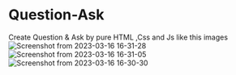 # Question-Ask
Create Question & Ask by pure  HTML ,Css and Js like this images
![Screenshot from 2023-03-16 16-31-28](https://user-images.githubusercontent.com/59691754/226136369-d9699803-906b-4a6a-a04b-64ac496315f1.png)
![Screenshot from 2023-03-16 16-31-05](https://user-images.githubusercontent.com/59691754/226136444-bf30d953-27b2-482f-b819-5c416f161774.png)
![Screenshot from 2023-03-16 16-30-30](https://user-images.githubusercontent.com/59691754/226136509-84d85aff-ffca-426b-a316-0640861e19d1.png)
